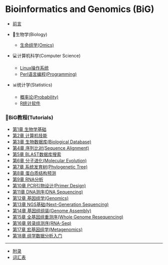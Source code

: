 # Bioinformatics and Genomics (BiG)

* [前言](README.md)

* 🧬生物学(Biology)
    * [生命组学(Omics)](Biology/Omics.md)

* 💻计算机科学(Computer Science) 
    * [Linux操作系统](Computer/Linux.md)
    * [Perl语言编程(Programming)](Computer/Perl.md)

* 📊统计学(Statistics)
    * [概率论(Probability)](Statistics/Probability.md)
    * [R统计软件](Statistics/R.md)

### 📖BiG教程(Tutorials)
* [第1章 生物学基础](Tutorials/01BiologyBasics.md)
* [第2章 计算机技能](Tutorials/02ComputerSkills.md)
* [第3章 生物数据库(Biological Database)](Tutorials/03BiologicalDatabase.md)
* [第4章 序列比对(Sequence Alignment)](Tutorials/04SequenceAlignment.md)
* [第5章 BLAST数据库搜索](Tutorials/05BLAST.md)
* [第6章 分子进化(Molecular Evolution)](Tutorials/06MolecularEvolution.md)
* [第7章 系统发育树(Phylogenetic Tree)](Tutorials/07Phylogeny.md)
* [第8章 蛋白质结构预测](Tutorials/08ProteinStructure.md)
* [第9章 RNA分析](Tutorials/09RNA.md)
* [第10章 PCR引物设计(Primer Design)](Tutorials/10PCR.md)
* [第11章 DNA测序(DNA Sequencing)](Tutorials/11DNAsequencing.md)
* [第12章 基因组学(Genomics)](Tutorials/12Genomics.md)
* [第13章 NGS基础(Next-Generation Sequencing)](Tutorials/13NGS.md)
* [第14章 基因组组装(Genome Assembly)](Tutorials/14Assembly.md)
* [第15章 全基因组重测序(Whole Genome Resequencing)](Tutorials/15WGR.md)
* [第16章 转录组测序(RNA-Seq)](Tutorials/16RNAseq.md)
* [第17章 宏基因组学(Metagenomics)](Tutorials/17Metagenomics.md)
* [第18章 组学数据分析入门](Tutorials/18DataAnalytics.md)
----
* [附录](Appendix.md)
* [词汇表](GLOSSARY.md)